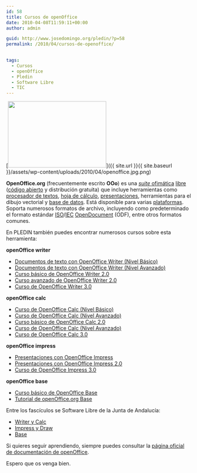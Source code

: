 ```yaml
---
id: 58
title: Cursos de openOffice
date: 2010-04-08T11:59:11+00:00
author: admin

guid: http://www.josedomingo.org/pledin/?p=58
permalink: /2010/04/cursos-de-openoffice/

  
tags:
  - Cursos
  - openOffice
  - Pledin
  - Software Libre
  - TIC
---
```

[<img class="alignleft size-medium wp-image-59" title="openoffice.jpg" src="{{ site.url }}{{ site.baseurl }}/assets/wp-content/uploads/2010/04/openoffice.jpg-300x203.png" alt="" width="267" height="180" srcset="https://www.josedomingo.org/pledin/wp-content/uploads/2010/04/openoffice.jpg-300x203.png 300w, https://www.josedomingo.org/pledin/wp-content/uploads/2010/04/openoffice.jpg.png 439w" sizes="(max-width: 267px) 100vw, 267px" />]({{ site.url }}{{ site.baseurl }}/assets/wp-content/uploads/2010/04/openoffice.jpg.png)

**OpenOffice.org** (frecuentemente escrito **OOo**) es una [_suite_ ofimática](http://es.wikipedia.org/wiki/Suite_ofim%C3%A1tica "Suite ofimática") [libre](http://es.wikipedia.org/wiki/Software_libre "Software libre") ([código abierto](http://es.wikipedia.org/wiki/C%C3%B3digo_abierto "Código abierto") y distribución gratuita) que incluye herramientas como [procesador de textos](http://es.wikipedia.org/wiki/Procesador_de_textos "Procesador de textos"), [hoja de cálculo](http://es.wikipedia.org/wiki/Hoja_de_c%C3%A1lculo "Hoja de cálculo"), [presentaciones](http://es.wikipedia.org/wiki/Programa_de_presentaci%C3%B3n "Programa de presentación"), herramientas para el dibujo vectorial y [base de datos](http://es.wikipedia.org/wiki/Base_de_datos "Base de datos"). <sup></sup>Está disponible para varias [plataformas](http://es.wikipedia.org/wiki/Plataforma_%28inform%C3%A1tica%29 "Plataforma (informática)"). Soporta numerosos formatos de archivo, incluyendo como predeterminado el formato estándar [ISO](http://es.wikipedia.org/wiki/Organizaci%C3%B3n_Internacional_para_la_Estandarizaci%C3%B3n "Organización Internacional para la Estandarización")/[IEC](http://es.wikipedia.org/wiki/Comisi%C3%B3n_Electrot%C3%A9cnica_Internacional "Comisión Electrotécnica Internacional") [OpenDocument](http://es.wikipedia.org/wiki/OpenDocument "OpenDocument") (ODF), entre otros formatos comunes.

En PLEDIN también puedes encontrar numerosos cursos sobre esta herramienta:

**openOffice writer**

  * [Documentos de texto con OpenOffice Writer (Nivel Básico)](../../web/course/view.php?id=6)
  * [Documentos de texto con OpenOffice Writer (Nivel Avanzado)](../../web/course/view.php?id=12)
  * [Curso básico de OpenOffice Writer 2.0](../../web/course/view.php?id=49)
  * [Curso avanzado de OpenOffice Writer 2.0](../../web/course/view.php?id=50)
  * <a href="http://tecnologiaedu.uma.es/materiales/oowriter/" target="_blank">Curso de OpenOffice Writer 3.0</a>

**openOffice calc**

  * [Curso de OpenOffice Calc (Nivel Básico)](../../web/course/view.php?id=14)
  * [Curso de OpenOffice Calc (Nivel Avanzado)](../../web/course/view.php?id=20)
  * [Curso básico de OpenOffice Calc 2.0](../../web/course/view.php?id=52)
  * [Curso de OpenOffice Calc (Nivel Avanzado)](../../web/course/view.php?id=20)
  * <a href="http://tecnologiaedu.uma.es/materiales/oocalc/" target="_blank">Curso de OpenOffice Calc 3.0</a>

**openOffice impress**

  * [Presentaciones con OpenOffice Impress](../../web/course/view.php?id=21)
  * [Presentaciones con OpenOffice Impress 2.0](../../web/course/view.php?id=53)
  * [Curso de OpenOffice Impress 3.0](http://tecnologiaedu.uma.es/materiales/impress)

**openOffice base**

  * [Curso básico de OpenOffice Base](../../web/course/view.php?id=58)
  * [Tutorial de openOffice.org Base](http://tutorialopenofficebase.wordpress.com/)

Entre los fascículos se Software Libre de la Junta de Andalucía:

  * [Writer y Calc](http://www.guadalinex.org/mas-programas/descargas/documentos-de-guadalinex/fasciculos/5-Writer_y_Calc.pdf)
  * [Impress y Draw](http://www.guadalinex.org/mas-programas/descargas/documentos-de-guadalinex/fasciculos/6-Impress_y_Draw.pdf)
  * [Base](http://www.guadalinex.org/mas-programas/descargas/documentos-de-guadalinex/fasciculos/7-Base.pdf)

Si quieres seguir aprendiendo, siempre puedes consultar la [página oficial de documentación de openOffice](http://documentation.openoffice.org/).

Espero que os venga bien.

<!-- AddThis Advanced Settings generic via filter on the_content -->

<!-- AddThis Share Buttons generic via filter on the_content -->